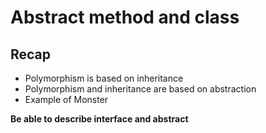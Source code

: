 # Abstract method and class

## Recap

- Polymorphism is based on inheritance
- Polymorphism and inheritance are based on abstraction
- Example of Monster

**Be able to describe interface and abstract**